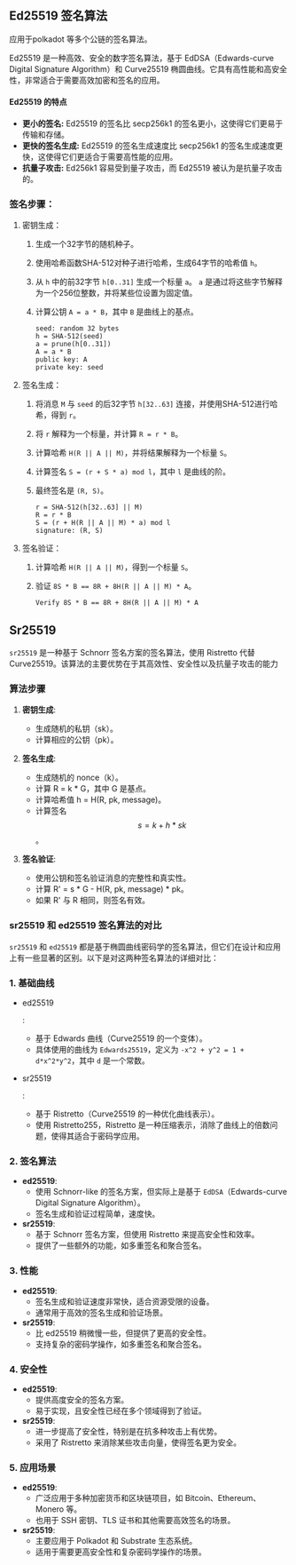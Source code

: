 ## Ed25519 签名算法

应用于polkadot 等多个公链的签名算法。

Ed25519 是一种高效、安全的数字签名算法，基于 EdDSA（Edwards-curve Digital Signature Algorithm）和 Curve25519 椭圆曲线。它具有高性能和高安全性，非常适合于需要高效加密和签名的应用。

#### Ed25519 的特点

- **更小的签名:** Ed25519 的签名比 secp256k1 的签名更小，这使得它们更易于传输和存储。
- **更快的签名生成:** Ed25519 的签名生成速度比 secp256k1 的签名生成速度更快，这使得它们更适合于需要高性能的应用。
- **抗量子攻击:** Ed256k1 容易受到量子攻击，而 Ed25519 被认为是抗量子攻击的。

### 签名步骤：

1. 密钥生成： 

   1. 生成一个32字节的随机种子。

   2. 使用哈希函数SHA-512对种子进行哈希，生成64字节的哈希值 `h`。

   3. 从 `h` 中的前32字节 `h[0..31]` 生成一个标量 `a`。 `a` 是通过将这些字节解释为一个256位整数，并将某些位设置为固定值。

   4. 计算公钥 `A = a * B`，其中 `B` 是曲线上的基点。

      ```shell
      seed: random 32 bytes
      h = SHA-512(seed)
      a = prune(h[0..31])
      A = a * B
      public key: A
      private key: seed
      ```

2. 签名生成：

   1. 将消息 `M` 与 `seed` 的后32字节 `h[32..63]` 连接，并使用SHA-512进行哈希，得到 `r`。

   2. 将 `r` 解释为一个标量，并计算 `R = r * B`。

   3. 计算哈希 `H(R || A || M)`，并将结果解释为一个标量 `S`。

   4. 计算签名 `S = (r + S * a) mod l`，其中 `l` 是曲线的阶。

   5. 最终签名是 `(R, S)`。

      ```shell
      r = SHA-512(h[32..63] || M)
      R = r * B
      S = (r + H(R || A || M) * a) mod l
      signature: (R, S)
      ```

3. 签名验证：

   1. 计算哈希 `H(R || A || M)`，得到一个标量 `S`。

   2. 验证 `8S * B == 8R + 8H(R || A || M) * A`。

      ```shell
      Verify 8S * B == 8R + 8H(R || A || M) * A
      ```



## Sr25519

`sr25519` 是一种基于 Schnorr 签名方案的签名算法，使用 Ristretto 代替 Curve25519。该算法的主要优势在于其高效性、安全性以及抗量子攻击的能力

### 算法步骤

1. **密钥生成**:
   - 生成随机的私钥（sk）。
   - 计算相应的公钥（pk）。
2. **签名生成**:
   - 生成随机的 nonce（k）。
   - 计算 R = k * G，其中 G 是基点。
   - 计算哈希值 h = H(R, pk, message)。
   - 计算签名 
     $$
     s = k + h * sk
     $$
     。
3. **签名验证**:
   
   - 使用公钥和签名验证消息的完整性和真实性。
   - 计算 R' = s * G - H(R, pk, message) * pk。
   - 如果 R' 与 R 相同，则签名有效。

### sr25519 和 ed25519 签名算法的对比

`sr25519` 和 `ed25519` 都是基于椭圆曲线密码学的签名算法，但它们在设计和应用上有一些显著的区别。以下是对这两种签名算法的详细对比：

### 1. 基础曲线

- ed25519

  :

  - 基于 Edwards 曲线（Curve25519 的一个变体）。
  - 具体使用的曲线为 `Edwards25519`，定义为 `-x^2 + y^2 = 1 + d*x^2*y^2`，其中 `d` 是一个常数。

- sr25519

  :

  - 基于 Ristretto（Curve25519 的一种优化曲线表示）。
  - 使用 Ristretto255，Ristretto 是一种压缩表示，消除了曲线上的倍数问题，使得其适合于密码学应用。

### 2. 签名算法

- **ed25519**:
  - 使用 Schnorr-like 的签名方案，但实际上是基于 `EdDSA`（Edwards-curve Digital Signature Algorithm）。
  - 签名生成和验证过程简单，速度快。
- **sr25519**:
  - 基于 Schnorr 签名方案，但使用 Ristretto 来提高安全性和效率。
  - 提供了一些额外的功能，如多重签名和聚合签名。

### 3. 性能

- **ed25519**:
  - 签名生成和验证速度非常快，适合资源受限的设备。
  - 通常用于高效的签名生成和验证场景。
- **sr25519**:
  - 比 ed25519 稍微慢一些，但提供了更高的安全性。
  - 支持复杂的密码学操作，如多重签名和聚合签名。

### 4. 安全性

- **ed25519**:
  - 提供高度安全的签名方案。
  - 易于实现，且安全性已经在多个领域得到了验证。
- **sr25519**:
  - 进一步提高了安全性，特别是在抗多种攻击上有优势。
  - 采用了 Ristretto 来消除某些攻击向量，使得签名更为安全。

### 5. 应用场景

- **ed25519**:
  - 广泛应用于多种加密货币和区块链项目，如 Bitcoin、Ethereum、Monero 等。
  - 也用于 SSH 密钥、TLS 证书和其他需要高效签名的场景。
- **sr25519**:
  - 主要应用于 Polkadot 和 Substrate 生态系统。
  - 适用于需要更高安全性和复杂密码学操作的场景。
